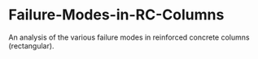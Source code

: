# Failure-Modes-in-RC-Columns
An analysis of the various failure modes in reinforced concrete columns (rectangular).

